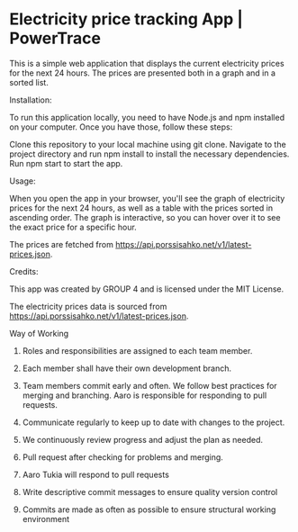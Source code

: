 # Electricity price tracking App | PowerTrace

This is a simple web application that displays the current electricity prices for the next 24 hours. The prices are presented both in a graph and in a sorted list.

Installation: 

To run this application locally, you need to have Node.js and npm installed on your computer. Once you have those, follow these steps:

Clone this repository to your local machine using git clone.
Navigate to the project directory and run npm install to install the necessary dependencies.
Run npm start to start the app.

Usage:

When you open the app in your browser, you'll see the graph of electricity prices for the next 24 hours, as well as a table with the prices sorted in ascending order. The graph is interactive, so you can hover over it to see the exact price for a specific hour.

The prices are fetched from https://api.porssisahko.net/v1/latest-prices.json. 

Credits:

This app was created by GROUP 4 and is licensed under the MIT License.

The electricity prices data is sourced from https://api.porssisahko.net/v1/latest-prices.json.


Way of Working 
 
1. Roles and responsibilities are assigned to each team member.

2. Each member shall have their own development branch. 

3. Team members commit early and often. We follow best practices for merging and branching. Aaro is responsible for responding to pull requests. 

4. Communicate regularly to keep up to date with changes to the project. 

5. We continuously review progress and adjust the plan as needed. 

6. Pull request after checking for problems and merging. 

7. Aaro Tukia will respond to pull requests 

8. Write descriptive commit messages to ensure quality version control  

9. Commits are made as often as possible to ensure structural working environment 
